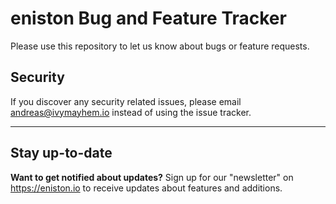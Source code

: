 # eniston Bug and Feature Tracker
Please use this repository to let us know about bugs or feature requests.

## Security

If you discover any security related issues, please email andreas@ivymayhem.io instead of using the issue tracker.

---

## Stay up-to-date

**Want to get notified about updates?** Sign up for our "newsletter" on https://eniston.io to receive updates about features and additions.
